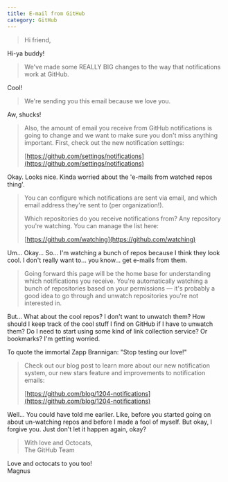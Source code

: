 ```yaml
---
title: E-mail from GitHub
category: GitHub
---
```


> Hi friend,

Hi-ya buddy!

> We've made some REALLY BIG changes to the way that notifications work at GitHub.

Cool!

> We're sending you this email because we love you.

Aw, shucks!

> Also, the amount of email you receive from GitHub notifications is going to change and we want to make sure you don't miss anything important. First, check out the new notification settings:
>
> [https://github.com/settings/notifications](https://github.com/settings/notifications)

Okay. Looks nice. Kinda worried about the 'e-mails from watched repos thing'.

> You can configure which notifications are sent via email, and which email address they're sent to (per  organization!).
>
> Which repositories do you receive notifications from? Any repository you're watching. You can manage the list here:
>
> [https://github.com/watching](https://github.com/watching)

Um... Okay... So... I'm watching a bunch of repos because I think they look cool. I don't really want to... you know... get e-mails from them.

> Going forward this page will be the home base for understanding which notifications you receive. You're automatically watching a bunch of repositories based on your permissions — it's probably a good idea to go through and unwatch repositories you're not interested in.

But... What about the cool repos? I don't want to unwatch them? How should I keep track of the cool stuff I find on GitHub if I have to unwatch them? Do I need to start using some kind of link collection service? Or bookmarks? I'm getting worried.

To quote the immortal Zapp Brannigan: "Stop testing our love!"

> Check out our blog post to learn more about our new notification system, our new stars feature and improvements to notification emails:
>
> [https://github.com/blog/1204-notifications](https://github.com/blog/1204-notifications)

Well... You could have told me earlier. Like, before you started going on about un-watching repos and before I made a fool of myself. But okay, I forgive you. Just don't let it happen again, okay?

> With love and Octocats,  
> The GitHub Team

Love and octocats to you too!  
Magnus